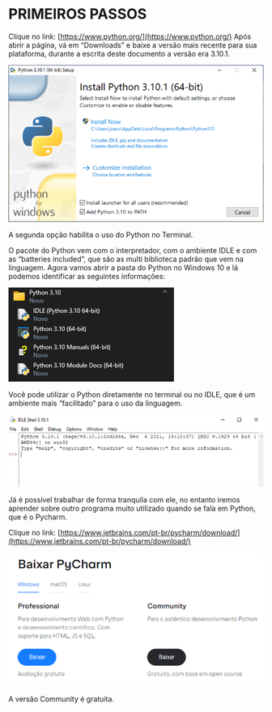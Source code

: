 # PRIMEIROS PASSOS

Clique no link: [https://www.python.org/](https://www.python.org/)
Após abrir a página, vá em “Downloads” e baixe a versão mais recente para sua plataforma, durante a escrita deste documento a versão era 3.10.1.

![Instalacao_0](https://github.com/lLittleJohnl/Python/blob/main/Guia/arquivos/images/Instalacao_0.png)

A segunda opção habilita o uso do Python no Terminal.

O pacote do Python vem com o interpretador, com o ambiente IDLE e com as “batteries included”, que são as multi biblioteca padrão que vem na linguagem.
Agora vamos abrir a pasta do Python no Windows 10 e lá podemos identificar as seguintes informações:

![Untitled](https://github.com/lLittleJohnl/Python/blob/main/Guia/arquivos/images/Instalacao_1.png)

Você pode utilizar o Python diretamente no terminal ou no IDLE, que é um ambiente mais “facilitado” para o uso da linguagem.

![Untitled](https://github.com/lLittleJohnl/Python/blob/main/Guia/arquivos/images/Instalacao_2.png)

Já é possível trabalhar de forma tranquila com ele, no entanto iremos aprender sobre outro programa muito utilizado quando se fala em Python, que é o Pycharm.

Clique no link: [https://www.jetbrains.com/pt-br/pycharm/download/](https://www.jetbrains.com/pt-br/pycharm/download/)

![Untitled](https://github.com/lLittleJohnl/Python/blob/main/Guia/arquivos/images/Instalacao_3.png)

A versão Community é gratuita.
